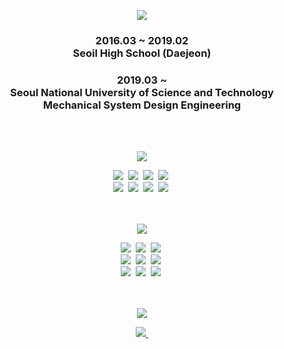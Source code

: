 <p align="center">
  <img src="https://readme-typing-svg.demolab.com/?lines=%F0%9F%93%96+Education+%F0%9F%93%96&font=Fira%20Code&center=true&width=380&height=50&duration=1000&pause=5000">
</p>

<h3 align="center">
  2016.03 ~ 2019.02 <br>
  Seoil High School (Daejeon)
</h3>
<h3 align="center">
  2019.03 ~ <br>
  Seoul National University of Science and Technology <br>
  Mechanical System Design Engineering</h3>

<br>
<br>

<!--내용 부분-->
<p align="center">
  <img src="https://readme-typing-svg.demolab.com/?lines=%E2%9C%A8+Tech+Stack+%E2%9C%A8&font=Fira%20Code&center=true&width=380&height=50&duration=1000&pause=5000">
</p>
<div align="center">
  <img src="https://img.shields.io/badge/c-A8B9CC?style=for-the-badge&logo=c&logoColor=white" />&nbsp
  <img src="https://img.shields.io/badge/c++-00599C?style=for-the-badge&logo=cplusplus&logoColor=white" />&nbsp
  <img src="https://img.shields.io/badge/c%23-512BD4?style=for-the-badge&logo=csharp&logoColor=white" />&nbsp
  <img src="https://img.shields.io/badge/python-3776AB?style=for-the-badge&logo=python&logoColor=white" />&nbsp
</div>

<div align="center">
  <img src="https://img.shields.io/badge/arduino-00878F?style=for-the-badge&logo=arduino&logoColor=white" />&nbsp
  <img src="https://img.shields.io/badge/matlab-FF3621?style=for-the-badge&logoColor=white" />&nbsp
  <img src="https://img.shields.io/badge/opencv-5C3EE8?style=for-the-badge&logo=opencv&logoColor=white" />&nbsp
  <img src="https://img.shields.io/badge/yolo-7B3FE4?style=for-the-badge&logoColor=white" />&nbsp
</div>

<br>
<br>

<p align="center">
  <img src="https://readme-typing-svg.demolab.com/?lines=%F0%9F%9B%A0+Tools+%F0%9F%9B%A0&font=Fira%20Code&center=true&width=380&height=50&duration=1000&pause=5000">
</p>
<div align="center">
  <img src="https://img.shields.io/badge/git-F05033.svg?style=for-the-badge&logo=git&logoColor=white" />&nbsp
  <img src="https://img.shields.io/badge/github-181717.svg?style=for-the-badge&logo=github&logoColor=white" />&nbsp
  <img src="https://img.shields.io/badge/Notion-F3F3F3.svg?style=for-the-badge&logo=notion&logoColor=black" />&nbsp
</div>

<div align="center">
  <img src="https://img.shields.io/badge/stm32-03234B.svg?style=for-the-badge&logo=stmicroelectronics&logoColor=white" />&nbsp
  <img src="https://img.shields.io/badge/armKeil-394049.svg?style=for-the-badge&logo=armkeil&logoColor=white" />&nbsp
  <img src="https://img.shields.io/badge/raspberryPi-A22846.svg?style=for-the-badge&logo=raspberrypi&logoColor=white" />&nbsp
</div>

<div align="center">
  <img src="https://img.shields.io/badge/linux-FCC624.svg?style=for-the-badge&logo=linux&logoColor=white" />&nbsp
  <img src="https://img.shields.io/badge/ubuntu-E95420.svg?style=for-the-badge&logo=ubuntu&logoColor=white" />&nbsp
  <img src="https://img.shields.io/badge/ros-22314E.svg?style=for-the-badge&logo=ros&logoColor=white" />&nbsp
</div>

<br>
<br>

<p align="center">
  <img src="https://readme-typing-svg.demolab.com/?lines=%F0%9F%93%AB+Contact+%F0%9F%93%AB&font=Fira%20Code&center=true&width=380&height=50&duration=1000&pause=5000">
</p>
<div align="center">
  <a href="minerva01st@gmail.com">
    <img
      src="https://img.shields.io/badge/minerva01st@gmail.com-D14836?style=for-the-badge&logo=gmail&logoColor=white"/>&nbsp
  </a>
</div>

